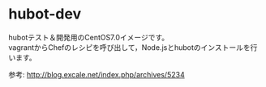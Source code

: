 hubot-dev
==========

hubotテスト＆開発用のCentOS7.0イメージです。  
vagrantからChefのレシピを呼び出して，Node.jsとhubotのインストールを行います。

参考: http://blog.excale.net/index.php/archives/5234
